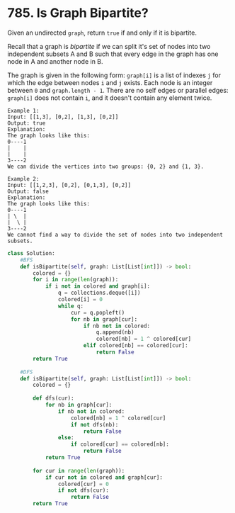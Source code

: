# 785. Is Graph Bipartite?

Given an undirected `graph`, return `true` if and only if it is bipartite.

Recall that a graph is _bipartite_ if we can split it's set of nodes into two independent subsets A and B such that every edge in the graph has one node in A and another node in B.

The graph is given in the following form: `graph[i]` is a list of indexes `j` for which the edge between nodes `i` and `j` exists.  Each node is an integer between `0` and `graph.length - 1`.  There are no self edges or parallel edges: `graph[i]` does not contain `i`, and it doesn't contain any element twice.

```text
Example 1:
Input: [[1,3], [0,2], [1,3], [0,2]]
Output: true
Explanation: 
The graph looks like this:
0----1
|    |
|    |
3----2
We can divide the vertices into two groups: {0, 2} and {1, 3}.
```

```text
Example 2:
Input: [[1,2,3], [0,2], [0,1,3], [0,2]]
Output: false
Explanation: 
The graph looks like this:
0----1
| \  |
|  \ |
3----2
We cannot find a way to divide the set of nodes into two independent subsets.
```

```python
class Solution:
    #BFS
    def isBipartite(self, graph: List[List[int]]) -> bool:
        colored = {} 
        for i in range(len(graph)):
            if i not in colored and graph[i]:
                q = collections.deque([i])  
                colored[i] = 0
                while q:
                    cur = q.popleft()
                    for nb in graph[cur]:
                        if nb not in colored:
                            q.append(nb)
                            colored[nb] = 1 ^ colored[cur]
                        elif colored[nb] == colored[cur]:
                            return False
        return True
    
    #DFS
    def isBipartite(self, graph: List[List[int]]) -> bool:
        colored = {} 
        
        def dfs(cur):
            for nb in graph[cur]:
                if nb not in colored:
                    colored[nb] = 1 ^ colored[cur]
                    if not dfs(nb):
                        return False
                else:
                    if colored[cur] == colored[nb]:
                        return False
            return True
        
        for cur in range(len(graph)):
            if cur not in colored and graph[cur]:
                colored[cur] = 0 
                if not dfs(cur):
                    return False
        return True
```

